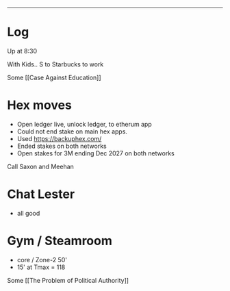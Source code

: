 

---

# Log

Up at 8:30

With Kids.. S to Starbucks to work

Some [[Case Against Education]]

# Hex moves
- Open ledger live, unlock ledger,  to etherum app
- Could not end stake on main hex apps.
- Used https://backuphex.com/
- Ended stakes on both networks
- Open stakes for 3M ending Dec 2027 on both networks

Call Saxon and Meehan

# Chat Lester
- all good

# Gym / Steamroom 
- core / Zone-2 50'
- 15' at Tmax = 118

Some [[The Problem of Political Authority]]



